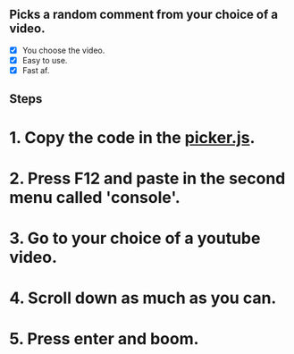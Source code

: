 ## Picks a random comment from your choice of a video.

- [x] You choose the video.
- [x] Easy to use.
- [x] Fast af.

## Steps

# 1. Copy the code in the [picker.js](https://raw.githubusercontent.com/lowylow/yt_comment_picker/master/picker.js).
# 2. Press F12 and paste in the second menu called 'console'.
# 3. Go to your choice of a youtube video.
# 4. Scroll down as much as you can.
# 5. Press enter and boom.
